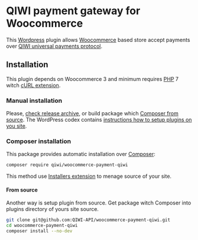 # QIWI payment gateway for Woocommerce

This [Wordpress](https://wordpress.org/) plugin allows [Woocommerce](https://wordpress.org/plugins/woocommerce/) based store accept payments over [QIWI universal payments protocol](https://developer.qiwi.com/en/bill-payments/).

## Installation

This plugin depends on Woocommerce 3 and minimum requires [PHP](https://php.net/) 7 witch [cURL extension](https://secure.php.net/manual/en/book.curl.php).

### Manual installation

Please, [check release archive](https://github.com/QIWI-API/woocommerce-payment-qiwi/releases), or build package which [Composer from source](#from-source).
The WordPress codex contains [instructions how to setup plugins on you site](https://codex.wordpress.org/Managing_Plugins#Manual_Plugin_Installation).

### Composer installation

This package provides automatic installation over [Composer](https://getcomposer.org/): 

```bash
composer require qiwi/woocommerce-payment-qiwi
```

This method use [Installers extension](http://composer.github.io/installers/) to menage source of your site.

#### From source

Another way is setup plugin from source.
Get package witch Composer into plugins directory of yours site source.

```bash
git clone git@github.com:QIWI-API/woocommerce-payment-qiwi.git
cd woocommerce-payment-qiwi
composer install --no-dev
``` 
